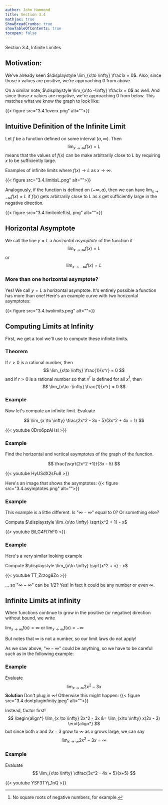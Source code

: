 ```yaml
---
author: John Hammond
title: Section 3.4
mathjax: true
ShowBreadCrumbs: true
showTableOfContents: true
tocopen: false
---
```


Section 3.4, Infinite Limites
<!--more-->

## Motivation:

We've already seen $\displaystyle \lim_{x\to \infty} \frac1x = 0$. Also, since those $x$ values are positive, we're approaching 0 from above.

On a similar note, $\displaystyle \lim_{x\to -\infty} \frac1x = 0$ as well. And since those $x$ values are negative, we're approaching 0 from below.  This matches what we know the graph to look like: 

{{< figure src="3.4.1overx.png" alt="">}}



## Intuitive Definition of the Infinite Limit

Let $f$ be a function defined on some interval $(a, \infty)$. Then 
$$
\lim_{x\to \infty} f(x) = L
$$
means that the values of $f(x)$ can be make arbitrarily close to $L$ by requiring $x$ to be sufficiently large.

Examples of infinite limits where $f(x) \to L$ as $x\to \infty$.

{{< figure src="3.4.limitisL.png" alt="">}} 

Analogously, if the function is defined on $(-\infty, a)$, then we can have $\displaystyle \lim_{x\to -\infty} f(x) =L$ if $f(x)$ gets arbitrarily close to $L$ as $x$ get sufficiently large in the negative direction.

{{< figure src="3.4.limitonleftisL.png" alt="">}}

## Horizontal Asymptote

We call the line $y=L$ a *horizontal asymptote* of the function if 
$$
\lim_{x\to \infty} f(x) = L
$$
or 
$$
\lim_{x\to -\infty} f(x) = L
$$

### More than one horizontal asymptote?
Yes! We call $y=L$ a horizontal asymptote. It's entirely possible a function has more than one! Here's an example curve with two horizontal asymptotes: 

{{< figure src="3.4.twolimits.png" alt="">}}

## Computing Limits at Infinity

First, we get a tool we'll use to compute these infinite limits.

### Theorem 

If $r \gt 0$ is a rational number, then
$$
\lim_{x\to \infty} \frac{1}{x^r} = 0
$$
and if $r\gt 0$ is a rational number so that $x^r$ is defined for all $x$[^1], then
$$
\lim_{x\to -\infty} \frac{1}{x^r} = 0
$$
[^1]: No square roots of negative numbers, for example.

### Example

Now let's compute an infinite limit. Evaluate

$$
\lim_{x \to \infty} \frac{2x^2 - 3x - 5}{3x^2 + 4x + 1}
$$

{{< youtube 0Dro6pzAHsI >}}

### Example

Find the horizontal and vertical asymptotes of the graph of the function.

$$
\frac{\sqrt{2x^2 +1}}{3x - 5}
$$

{{< youtube HyUSdX2sFu8 >}}

Here's an image that shows the asymptotes:
{{< figure src="3.4.asymptotes.png" alt="">}}


### Example 

This example is a little different. Is "$\infty - \infty$" equal to 0? Or something else? 

Compute $\displaystyle \lim_{x\to \infty} \sqrt{x^2 + 1} - x$

{{< youtube BiLG4Fl7hF0 >}}

### Example 

Here's a very similar looking example

Compute $\displaystyle \lim_{x\to \infty} \sqrt{x^2 + x} - x$

{{< youtube TT_Zrzog8Zo >}}

... so "$\infty - \infty$" can be 1/2? Yes! In fact it could be any number or even $\infty$.


## Infinite Limits at infinity

When functions continue to grow in the positive (or negative) direction without bound, we write 

$\displaystyle \lim_{x\to \infty} f(x) = \infty$ or $\displaystyle \lim_{x\to \infty} f(x) = -\infty$

But notes that $\infty$ is not a number, so our limit laws do not apply! 

As we saw above, "$\infty - \infty$" could be anything, so we have to be careful such as in the following example:

### Example
Evaluate
$$
\lim_{x \to \infty} 2x^2 - 3x
$$
**Solution**
Don't plug in $\infty$! Otherwise this might happen: 
{{< figure src="3.4.dontpluginfinity.jpeg" alt="">}}

Instead, factor first!
$$
\begin{align*} \lim_{x \to \infty} 2x^2 - 3x &= \lim_{x\to \infty} x(2x - 3) \end{align*}
$$
but since both $x$ and $2x-3$ grow to $\infty$ as $x$ grows large, we can say 
$$
 \lim_{x \to \infty} 2x^2 - 3x = \infty
$$


### Example

Evaluate 
$$
\lim_{x\to \infty} \dfrac{3x^2 - 4x + 5}{x+5}
$$

{{< youtube YSF3TYj_1nQ >}}